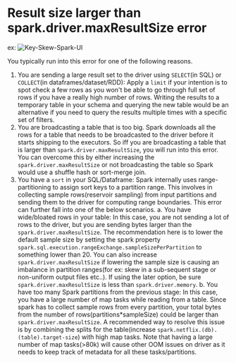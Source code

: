 # Result size larger than spark.driver.maxResultSize error



ex: ![Key-Skew-Spark-UI](../imgs/spark-driver-max-result-size-error.png)

You typically run into this error for one of the following reasons.

1. You are sending a large result set to the driver using `SELECT`(in SQL) or `COLLECT`(in dataframes/dataset/RDD): Apply a `limit` if your intention is to spot check a few rows as you won't be able to go through full set of rows if you have a really high number of rows. Writing the results to a temporary table in your schema and querying the new table would be an alternative if you need to query the results multiple times with a specific set of filters.
2. You are broadcasting a table that is too big. Spark downloads all the rows for a table that needs to be broadcasted to the driver before it starts shipping to the executors. So iff you are broadcasting a table that is larger than `spark.driver.maxResultSize`, you will run into this error. You can overcome this by either increasing the `spark.driver.maxResultSize` or not broadcasting the table so Spark would use a shuffle hash or sort-merge join.
3. You have a `sort` in your SQL/Dataframe: Spark internally uses range-partitioning to assign sort keys to a partition range. This involves in collecting sample rows(reservoir sampling) from input partitions and sending them to the driver for computing range boundaries. This error can further fall into one of the below scenarios.
   a. You have wide/bloated rows in your table: In this case, you are not sending a lot of rows to the driver, but you are sending bytes larger than the `spark.driver.maxResultSize`. The recommendation here is to lower the default sample size by setting the spark property `spark.sql.execution.rangeExchange.sampleSizePerPartition` to something lower than 20. You can also increase `spark.driver.maxResultSize` if lowering the sample size is causing an imbalance in partition ranges(for ex: skew in a sub-sequent stage or non-uniform output files etc..). If using the later option, be sure `spark.driver.maxResultSize` is less than `spark.driver.memory`.
   b. You have too many Spark partitions from the previous stage: In this case, you have a large number of map tasks while reading from a table. Since spark has to collect sample rows from every partition, your total bytes from the number of rows(partitions*sampleSize) could be larger than `spark.driver.maxResultSize`. A recommended way to resolve this issue is by combining the splits for the table(increase `spark.netflix.(db).(table).target-size`) with high map tasks. Note that having a large number of map tasks(>80k) will cause other OOM issues on driver as it needs to keep track of metadata for all these tasks/partitions.
